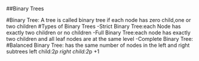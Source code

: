 ##Binary Trees

#Binary Tree:
 A tree is called binary tree if each node has zero child,one or two children
#Types of Binary Trees
 -Strict Binary Tree:each Node has exactly two children or no children
 -Full Binary Tree:each node has exactly two children and all leaf nodes are at the same level
 -Complete Binary Tree: 
#Balanced Binary Tree:
 has the same number of nodes in the left and right subtrees
 left child:2*p
 right child:2*p +1